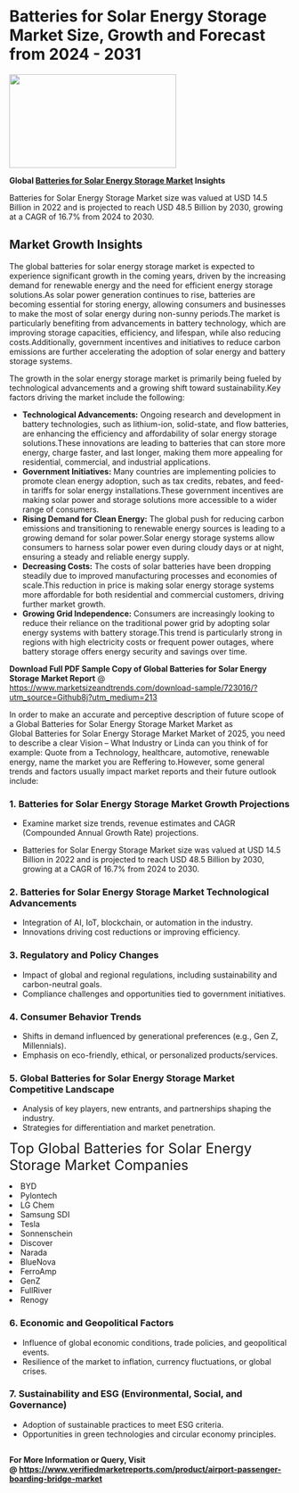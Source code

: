<H1>Batteries for Solar Energy Storage Market Size, Growth and Forecast from 2024 - 2031</H1><img class="aligncenter size-medium wp-image-584254" src="https://thirdeyenews.in/wp-content/uploads/2024/09/Global-Market-Research-300x168.jpeg" alt="" width="300" height="168" /><p><strong>Global&nbsp;<a href="https://www.marketsizeandtrends.com/download-sample/723016/?utm_source=Github8j?utm_medium=213">Batteries for Solar Energy Storage Market</a> Insights</strong></p><p>Batteries for Solar Energy Storage Market size was valued at USD 14.5 Billion in 2022 and is projected to reach USD 48.5 Billion by 2030, growing at a CAGR of 16.7% from 2024 to 2030.</p><p><h2>Market Growth Insights</h2> <p>The global batteries for solar energy storage market is expected to experience significant growth in the coming years, driven by the increasing demand for renewable energy and the need for efficient energy storage solutions.As solar power generation continues to rise, batteries are becoming essential for storing energy, allowing consumers and businesses to make the most of solar energy during non-sunny periods.The market is particularly benefiting from advancements in battery technology, which are improving storage capacities, efficiency, and lifespan, while also reducing costs.Additionally, government incentives and initiatives to reduce carbon emissions are further accelerating the adoption of solar energy and battery storage systems.</p> <p>The growth in the solar energy storage market is primarily being fueled by technological advancements and a growing shift toward sustainability.Key factors driving the market include the following:</p> <ul> <li><strong>Technological Advancements:</strong> Ongoing research and development in battery technologies, such as lithium-ion, solid-state, and flow batteries, are enhancing the efficiency and affordability of solar energy storage solutions.These innovations are leading to batteries that can store more energy, charge faster, and last longer, making them more appealing for residential, commercial, and industrial applications.</li> <li><strong>Government Initiatives:</strong> Many countries are implementing policies to promote clean energy adoption, such as tax credits, rebates, and feed-in tariffs for solar energy installations.These government incentives are making solar power and storage solutions more accessible to a wider range of consumers.</li> <li><strong>Rising Demand for Clean Energy:</strong> The global push for reducing carbon emissions and transitioning to renewable energy sources is leading to a growing demand for solar power.Solar energy storage systems allow consumers to harness solar power even during cloudy days or at night, ensuring a steady and reliable energy supply.</li> <li><strong>Decreasing Costs:</strong> The costs of solar batteries have been dropping steadily due to improved manufacturing processes and economies of scale.This reduction in price is making solar energy storage systems more affordable for both residential and commercial customers, driving further market growth.</li> <li><strong>Growing Grid Independence:</strong> Consumers are increasingly looking to reduce their reliance on the traditional power grid by adopting solar energy systems with battery storage.This trend is particularly strong in regions with high electricity costs or frequent power outages, where battery storage offers energy security and savings over time.</li> </ul> <p><span class=""><strong>Download Full PDF Sample Copy of Global Batteries for Solar Energy Storage Market Report</strong> @ <a href="https://www.marketsizeandtrends.com/download-sample/723016/?utm_source=Github8j?utm_medium=213" target="_blank">https://www.marketsizeandtrends.com/download-sample/723016/?utm_source=Github8j?utm_medium=213</a></span></p><p>In order to make an accurate and perceptive description of future scope of a Global&nbsp;Batteries for Solar Energy Storage Market Market as Global&nbsp;Batteries for Solar Energy Storage Market Market of 2025, you need to describe a clear Vision &ndash; What Industry or Linda can you think of for example: Quote from a Technology, healthcare, automotive, renewable energy, name the market you are Reffering to.However, some general trends and factors usually impact market reports and their future outlook include:</p><h3>1.&nbsp;<strong>Batteries for Solar Energy Storage Market Growth Projections</strong></h3><ul><li>Examine market size trends, revenue estimates and CAGR (Compounded Annual Growth Rate) projections.</li><li><p>Batteries for Solar Energy Storage Market size was valued at USD 14.5 Billion in 2022 and is projected to reach USD 48.5 Billion by 2030, growing at a CAGR of 16.7% from 2024 to 2030.</p></li></ul><h3>2.&nbsp;<strong>Batteries for Solar Energy Storage Market Technological Advancements</strong></h3><ul><li>Integration of AI, IoT, blockchain, or automation in the industry.</li><li>Innovations driving cost reductions or improving efficiency.</li></ul><h3>3.&nbsp;<strong>Regulatory and Policy Changes</strong></h3><ul><li>Impact of global and regional regulations, including sustainability and carbon-neutral goals.</li><li>Compliance challenges and opportunities tied to government initiatives.</li></ul><h3>4.&nbsp;<strong>Consumer Behavior Trends</strong></h3><ul><li>Shifts in demand influenced by generational preferences (e.g., Gen Z, Millennials).</li><li>Emphasis on eco-friendly, ethical, or personalized products/services.</li></ul><h3>5.&nbsp;<strong>Global Batteries for Solar Energy Storage Market Competitive Landscape</strong></h3><ul><li>Analysis of key players, new entrants, and partnerships shaping the industry.</li><li>Strategies for differentiation and market penetration.</li></ul><p data-pm-slice="1 1 []"><span style="color: inherit; font-family: inherit; font-size: 25px;">Top Global Batteries for Solar Energy Storage Market Companies</span></p><div class="" data-test-id=""><p><li>BYD</li><li> Pylontech</li><li> LG Chem</li><li> Samsung SDI</li><li> Tesla</li><li> Sonnenschein</li><li> Discover</li><li> Narada</li><li> BlueNova</li><li> FerroAmp</li><li> GenZ</li><li> FullRiver</li><li> Renogy</li></p></div><h3>6.&nbsp;<strong>Economic and Geopolitical Factors</strong></h3><ul><li>Influence of global economic conditions, trade policies, and geopolitical events.</li><li>Resilience of the market to inflation, currency fluctuations, or global crises.</li></ul><h3>7.&nbsp;<strong>Sustainability and ESG (Environmental, Social, and Governance)</strong></h3><ul><li>Adoption of sustainable practices to meet ESG criteria.</li><li>Opportunities in green technologies and circular economy principles.</li></ul><h2><strong style="font-size: 14px;">For More Information or Query, Visit @&nbsp;</strong><a style="background-color: #ffffff; font-size: 14px;" href="https://www.marketsizeandtrends.com/report/batteries-for-solar-energy-storage-market/" target="_blank">https://www.verifiedmarketreports.com/product/airport-passenger-boarding-bridge-market</a></h2>